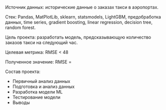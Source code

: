 Источник данных: исторические данные о заказах такси в аэропортах. 

Стек: Pandas, MatPlotLib, sklearn, statsmodels, LightGBM, предобработка данных, time series, gradient boosting, linear regression, decision tree, random forest.

Цель проекта: разработать модель, предсказывающую количество заказов такси на следующий час.

Целевая метрика: RMSE < 48

Полученное значение: RMSE = 

Состав проекта:
- Первичный анализ данных
- Подготовка и анализ данных
- Разработка модели ML
- Тестирование модели
- Выводы
